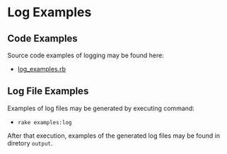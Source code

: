 # Log Examples

## Code Examples

Source code examples of logging may be found here:

- [log_examples.rb](./log_examples.rb)

## Log File Examples

Examples of log files may be generated by executing command:

- <code>rake examples:log</code>

After that execution, examples of the generated log files may be found in diretory <code>output</code>.
